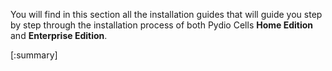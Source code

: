 You will find in this section all the installation guides that will guide you step by step through the installation process of both Pydio Cells **Home Edition** and **Enterprise Edition**.

[:summary]
